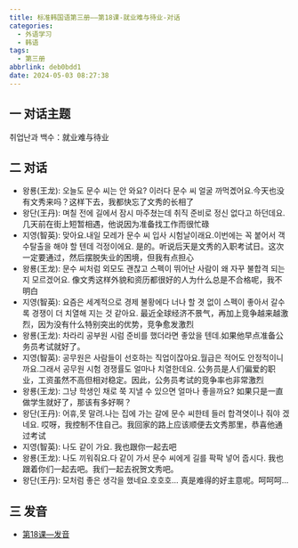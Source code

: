 ```yaml
---
title: 标准韩国语第三册——第18课-就业难与待业-对话
categories:
  - 外语学习
  - 韩语
tags:
  - 第三册
abbrlink: deb0bdd1
date: 2024-05-03 08:27:38
---
```

## 一 对话主题

취업난과 백수：就业难与待业

<!--more-->

## 二  对话

* 왕룡(王龙): 오늘도 문수 씨는 안 와요? 이러다 문수 씨 얼굴 까먹곘어요.今天也没有文秀来吗？这样下去，我都快忘了文秀的长相了
* 왕단(王丹): 며칠 전에 길에서 잠시 마주쳤는데 취직 준비로 정신 없다고 하던데요. 几天前在街上短暂相遇，他说因为准备找工作而很忙碌
* 지영(智英): 맞아요.내일 모레가 문수 씨 입사 시험날이래요.이번에는 꼭 붙어서 객수탈출을 해야 할 텐데 걱정이에요. 是的。听说后天是文秀的入职考试日。这次一定要通过，然后摆脱失业的困境，但我有点担心
* 왕룡(王龙): 문수 씨처럼 외모도 괜찮고 스펙이 뛰어난 사람이 왜 자꾸 불합격 되는지 모르겠어요. 像文秀这样外貌和资历都很好的人为什么总是不合格呢，我不明白
* 지영(智英): 요즘은 세계적으로 경제 불황에다 너나 할 겻 없이 스펙이 좋아서 갈수록 경쟁이 더 치열해 지는 것 같아요. 最近全球经济不景气，再加上竞争越来越激烈，因为没有什么特别突出的优势，竞争愈发激烈
* 왕룡(王龙): 차라리 공부원 시럼 준비를 했더라면 좋았을 텐데.如果他早点准备公务员考试就好了。
* 지영(智英): 공무원은 사람들이 선호하는 직업이잖아요.월급은 적어도 안정적이니까요.그래서 공무원 시험 경쟁률도 얼마나 치열한데요. 公务员是人们偏爱的职业，工资虽然不高但相对稳定。因此，公务员考试的竞争率也非常激烈
* 왕룡(王龙): 그냥 학생인 채로 쭉 지낼 수 있으면 얼마나 좋을까요? 如果只是一直做学生就好了，那该有多好啊？
* 왕단(王丹): 어휴,못 말려.나는 집에 가는 갈에 문수 씨한테 들러 합격엿이나 줘야 겠네요. 哎呀，我控制不住自己。我回家的路上应该顺便去文秀那里，恭喜他通过考试
* 지영(智英): 나도 같이 가요. 我也跟你一起去吧
* 왕룡(王龙): 나도 끼워줘요.다 같이 가서 문수 씨에게 길를 팍팍 넣어 줍시다. 我也跟着你们一起去吧。我们一起去祝贺文秀吧。
* 왕단(王丹): 모처럼 좋은 생각을 했네요.호호호... 真是难得的好主意呢。呵呵呵...

## 三 发音

* [第18课—发音][1]


[1]:https://biz.cli.im/Pcview?name=https%3A%2F%2Fbiz.cli.im%2Ftest%2FDH388532%3Fcoding%3DHailqx%26qrurl%3Dhttp%253A%252F%252Fqr31.cn%252FHailqx%26gtype%3D2&time=1